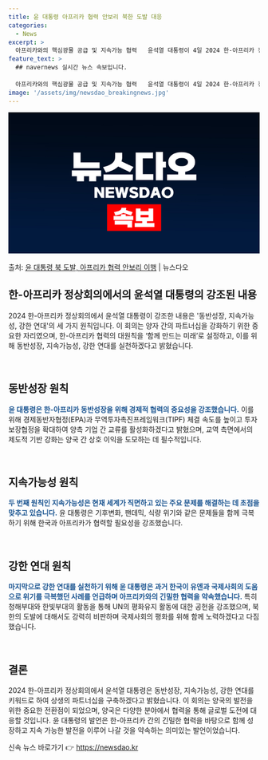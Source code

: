 ```yaml
---
title: 윤 대통령 아프리카 협력 안보리 북한 도발 대응
categories:
  - News
excerpt: >
  아프리카와의 핵심광물 공급 및 지속가능 협력   윤석열 대통령이 4일 2024 한-아프리카 정상회의장에서 열…
feature_text: >
  ## navernews 실시간 뉴스 속보입니다.

  아프리카와의 핵심광물 공급 및 지속가능 협력   윤석열 대통령이 4일 2024 한-아프리카 정상회의장에서 열…
image: '/assets/img/newsdao_breakingnews.jpg'
---
```


![뉴스다오 속보](/assets/img/newsdao_breakingnews.jpg)

<p>출처: <a href="https://newsdao.kr/4074" rel="dofollow">윤 대통령 북 도발, 아프리카 협력 안보리 이행</a> | 뉴스다오</p>

<h2 data-ke-size="size26">한-아프리카 정상회의에서의 윤석열 대통령의 강조된 내용</h2>
2024 한-아프리카 정상회의에서 윤석열 대통령이 강조한 내용은 '동반성장, 지속가능성, 강한 연대'의 세 가지 원칙입니다. 이 회의는 양자 간의 파트너십을 강화하기 위한 중요한 자리였으며, 한-아프리카 협력의 대원칙을 ‘함께 만드는 미래’로 설정하고, 이를 위해 동반성장, 지속가능성, 강한 연대를 실천하겠다고 밝혔습니다.

<p data-ke-size="size16">&nbsp;</p>

<h2 data-ke-size="size26">동반성장 원칙</h2>
<b><span style="color: #1a5490;">윤 대통령은 한-아프리카 동반성장을 위해 경제적 협력의 중요성을 강조했습니다.</span></b> 이를 위해 경제동반자협정(EPA)과 무역투자촉진프레임워크(TIPF) 체결 속도를 높이고 투자보장협정을 확대하여 양측 기업 간 교류를 활성화하겠다고 밝혔으며, 교역 측면에서의 제도적 기반 강화는 양국 간 상호 이익을 도모하는 데 필수적입니다.

<p data-ke-size="size16">&nbsp;</p>

<h2 data-ke-size="size26">지속가능성 원칙</h2>
<b><span style="color: #1a5490;">두 번째 원칙인 지속가능성은 현재 세계가 직면하고 있는 주요 문제를 해결하는 데 초점을 맞추고 있습니다.</span></b> 윤 대통령은 기후변화, 팬데믹, 식량 위기와 같은 문제들을 함께 극복하기 위해 한국과 아프리카가 협력할 필요성을 강조했습니다.

<p data-ke-size="size16">&nbsp;</p>

<h2 data-ke-size="size26">강한 연대 원칙</h2>
<b><span style="color: #1a5490;">마지막으로 강한 연대를 실천하기 위해 윤 대통령은 과거 한국이 유엔과 국제사회의 도움으로 위기를 극복했던 사례를 언급하며 아프리카와의 긴밀한 협력을 약속했습니다.</span></b> 특히 청해부대와 한빛부대의 활동을 통해 UN의 평화유지 활동에 대한 공헌을 강조했으며, 북한의 도발에 대해서도 강력히 비판하며 국제사회의 평화를 위해 함께 노력하겠다고 다짐했습니다.

<p data-ke-size="size16">&nbsp;</p>

<h2 data-ke-size="size26">결론</h2>
2024 한-아프리카 정상회의에서 윤석열 대통령은 동반성장, 지속가능성, 강한 연대를 키워드로 하여 상생의 파트너십을 구축하겠다고 밝혔습니다. 이 회의는 양국의 발전을 위한 중요한 전환점이 되었으며, 양국은 다양한 분야에서 협력을 통해 글로벌 도전에 대응할 것입니다. 윤 대통령의 발언은 한-아프리카 간의 긴밀한 협력을 바탕으로 함께 성장하고 지속 가능한 발전을 이루어 나갈 것을 약속하는 의미있는 발언이었습니다.
 

신속 뉴스 바로가기 👉 <a href="https://newsdao.kr" rel="dofollow">https://newsdao.kr</a>


